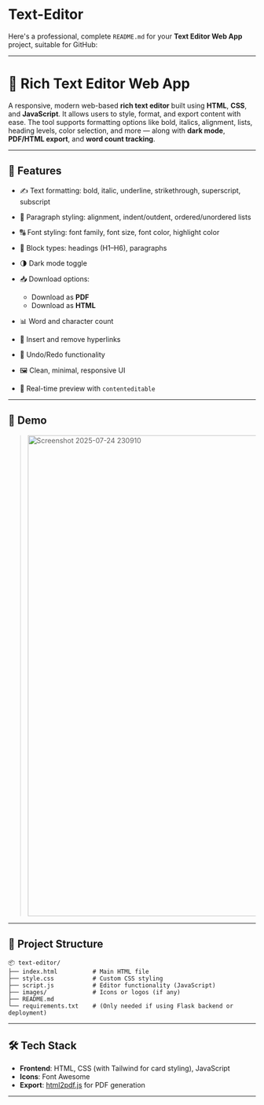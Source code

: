 # Text-Editor

Here's a professional, complete `README.md` for your **Text Editor Web App** project, suitable for GitHub:

---

# 📝 Rich Text Editor Web App

A responsive, modern web-based **rich text editor** built using **HTML**, **CSS**, and **JavaScript**. It allows users to style, format, and export content with ease. The tool supports formatting options like bold, italics, alignment, lists, heading levels, color selection, and more — along with **dark mode**, **PDF/HTML export**, and **word count tracking**.

---

## 🚀 Features

* ✍️ Text formatting: bold, italic, underline, strikethrough, superscript, subscript
* 🧭 Paragraph styling: alignment, indent/outdent, ordered/unordered lists
* 🔠 Font styling: font family, font size, font color, highlight color
* 🧱 Block types: headings (H1–H6), paragraphs
* 🌗 Dark mode toggle
* 📥 Download options:

  * Download as **PDF**
  * Download as **HTML**
* 📊 Word and character count
* 🔗 Insert and remove hyperlinks
* 🎯 Undo/Redo functionality
* 🖼 Clean, minimal, responsive UI
* 🧠 Real-time preview with `contenteditable`

---

## 📸 Demo

> <img width="1919" height="979" alt="Screenshot 2025-07-24 230910" src="https://github.com/user-attachments/assets/b72fa878-e7c9-4f4f-88e4-5bb94430f234" />


---

## 📂 Project Structure

```
📦 text-editor/
├── index.html          # Main HTML file
├── style.css           # Custom CSS styling
├── script.js           # Editor functionality (JavaScript)
├── images/             # Icons or logos (if any)
├── README.md
└── requirements.txt    # (Only needed if using Flask backend or deployment)
```

---

## 🛠️ Tech Stack

* **Frontend**: HTML, CSS (with Tailwind for card styling), JavaScript
* **Icons**: Font Awesome
* **Export**: [html2pdf.js](https://ekoopmans.github.io/html2pdf/) for PDF generation

---


